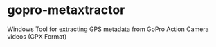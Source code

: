 # gopro-metaxtractor
Windows Tool for extracting GPS metadata from GoPro Action Camera videos (GPX Format)
